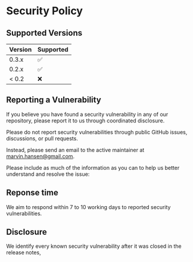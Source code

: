 [//]: # (---)

[//]: # (SPDX-License-Identifier: MIT)

[//]: # (---)

# Security Policy

## Supported Versions

| Version | Supported          |
|---------|--------------------|
| 0.3.x   | :white_check_mark: |
| 0.2.x   | :white_check_mark: |
| < 0.2   | :x:                |

## Reporting a Vulnerability

If you believe you have found a security vulnerability in any of our repository, please report it to us through
coordinated disclosure.

Please do not report security vulnerabilities through public GitHub issues, discussions, or pull requests.

Instead, please send an email to the active maintainer at marvin.hansen@gmail.com.

Please include as much of the information as you can to help us better understand and resolve the issue:

## Reponse time

We aim to respond within 7 to 10 working days to reported security vulnerabilities.

## Disclosure

We identify every known security vulnerability after it was closed in the release notes,
